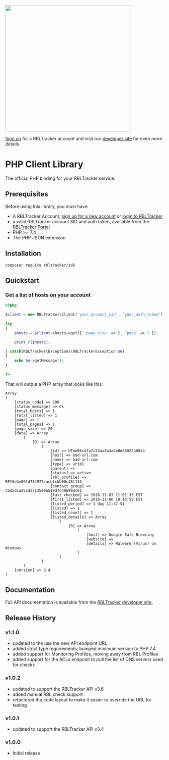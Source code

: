 <a href="https://rbltracker.com" target="_blank">
    <picture>
        <source media="(prefers-color-scheme: dark)" srcset="https://portal.rbltracker.com/assets/3.14/images/rbltracker_logo_dark.svg" width="400">
        <img src="https://portal.rbltracker.com/assets/3.14/images/rbltracker_logo_light.svg" width="400">
    </picture>
</a>

[Sign up][rbltracker sign up] for a RBLTracker account and visit our [developer site][rbltracker dev site] for even more details.

# PHP Client Library

The official PHP binding for your RBLTracker service.

## Prerequisites

Before using this library, you must have:

* A RBLTracker Account, [sign up for a new account][rbltracker sign up] or [login to RBLTracker](https://portal.rbltracker.com/login/)
* a valid RBLTracker account SID and auth token, available from the [RBLTracker Portal](https://portal.rbltracker.com/login/)
* PHP >= 7.4
* The PHP JSON extension

## Installation

```
composer require rbltracker/sdk
```

## Quickstart

### Get a list of hosts on your account

```php
<?php

$client = new RBLTracker\Client('your_account_sid', 'your_auth_token');

try
{
    $hosts = $client->hosts->get([ 'page_size' => 5, 'page' => 2 ]);

    print_r($hosts);

} catch(RBLTracker\Exceptions\RBLTrackerException $e)
{
    echo $e->getMessage();
}

?>
```

That will output a PHP array that looks like this:

```
Array
(
    [status_code] => 200
    [status_message] => Ok
    [total_hosts] => 1
    [total_listed] => 1
    [page] => 1
    [total_pages] => 1
    [page_size] => 20
    [data] => Array
        (
            [0] => Array
                (
                    [id] => HTee06c4fa7c23aa8a3a4e8d66922b0834
                    [host] => bad-url.com
                    [name] => bad-url.com
                    [type] => uribl
                    [parent] => 
                    [status] => active
                    [rbl_profile] => RP15d4e891d784977cacbfcbb00c48f133
                    [contact_group] => CGd3dca251d33135e0a518d7c49b89dc61
                    [last_checked] => 2016-11-07 21:01:33 EST
                    [first_listed] => 2016-11-06 10:14:58 EST
                    [listed_period] => 1 day 11:37:51
                    [listed] => 1
                    [listed_count] => 1
                    [listed_details] => Array
                        (
                            [0] => Array
                                (
                                    [host] => Google Safe Browsing
                                    [website] => 
                                    [details] => Malware (Virus) on Windows
                                )
                        )
                )
        )
    [version] => 3.4
)
```

## Documentation

Full API documentation is available from the [RBLTracker developer site.][rbltracker dev site]

## Release History

### v1.1.0
* updated to the use the new API endpoint URL
* added strict type requirements; bumped minimum version to PHP 7.4
* added support for Monitoring Profiles, moving away from RBL Profiles
* added support for the ACLs endpoint to pull the list of DNS servers used for checks

### v1.0.2
* updated to support the RBLTracker API v3.6
* added manual RBL check support
* refactored the code layout to make it easier to override the URL for testing

### v1.0.1
* updated to support the RBLTracker API v3.4

### v1.0.0
* Initial release

[rbltracker sign up]:   https://portal.rbltracker.com/signup/
[rbltracker dev site]:  https://rbltracker.com/docs/api/
